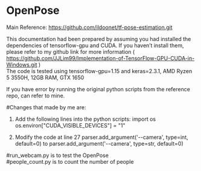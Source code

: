 # OpenPose

Main Reference: https://github.com/ildoonet/tf-pose-estimation.git

This documentation had been prepared by assuming you had installed the dependencies of tensorflow-gpu and CUDA. If you haven’t install them, please refer to my github link for more information ( https://github.com/JJLim99/Implementation-of-TensorFlow-GPU-CUDA-in-Windows.git )
<br/>
The code is tested using tensorflow-gpu=1.15 and keras=2.3.1, AMD Ryzen 5 3550H, 12GB RAM, GTX 1650

If you have error by running the original python scripts from the reference repo, can refer to mine.

#Changes that made by me are:

1. Add the following lines into the python scripts:
import os
os.environ["CUDA_VISIBLE_DEVICES"] = "1"

2. Modify the code at line 27 
parser.add_argument('--camera', type=int, default=0) to parser.add_argument('--camera', type=str, default=0)

#run_webcam.py is to test the OpenPose<br/>
#people_count.py is to count the number of people
